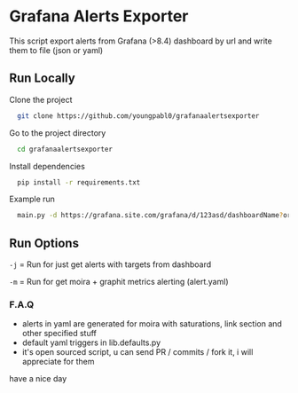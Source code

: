 
# Grafana Alerts Exporter

This script export alerts from Grafana (>8.4) dashboard by url and write them to file (json or yaml)

## Run Locally

Clone the project

```bash
  git clone https://github.com/youngpabl0/grafanaalertsexporter
```

Go to the project directory

```bash
  cd grafanaalertsexporter
```

Install dependencies

```bash
  pip install -r requirements.txt
```

Example run

```bash
  main.py -d https://grafana.site.com/grafana/d/123asd/dashboardName?orgId=1 -a https://grafana.site.com/grafana/api -gt <Bearer grafana token> -m
```

## Run Options 
```-j``` = Run for just get alerts with targets from dashboard

```-m``` = Run for get moira + graphit metrics alerting (alert.yaml)


### F.A.Q
- alerts in yaml are generated for moira with saturations, link section and other specified stuff
- default yaml triggers in lib.defaults.py
- it's open sourced script, u can send PR / commits / fork it, i will appreciate for them

have a nice day